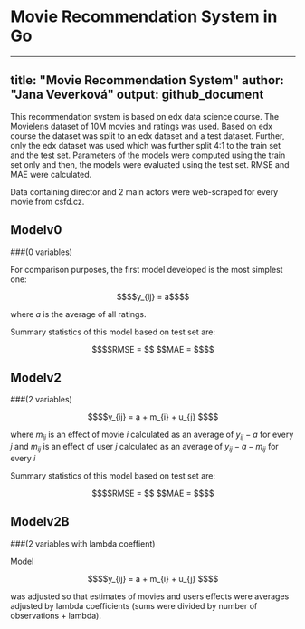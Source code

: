 # Movie Recommendation System in Go

---
title: "Movie Recommendation System"
author: "Jana Veverková"
output: github_document
---

This recommendation system is based on edx data science course. The Movielens dataset of 10M movies and ratings was used. Based on edx course the dataset was split to an edx dataset and a test dataset. Further, only the edx dataset was used which was further split 4:1 to the train set and the test set. Parameters of the models were computed using the train set only and then, the models were evaluated using the test set. RMSE and MAE were calculated.

Data containing director and 2 main actors were web-scraped for every movie from csfd.cz.

## Modelv0 
###(0 variables)

For comparison purposes, the first model developed is the most simplest one:

```math
$$y_{ij} = a$$
```
where $a$ is the average of all ratings.

Summary statistics of this model based on test set are:

```math
$$RMSE = $$
$$MAE = $$
```

## Modelv2 
###(2 variables)

```math
$$y_{ij} = a + m_{i} + u_{j} $$
```
where $m_{ij}$ is an effect of movie $i$ calculated as an average of $y_{ij} - a$ for every $j$ and 
$m_{ij}$ is an effect of user $j$ calculated as an average of $y_{ij} - a - m_{ij}$ for every $i$

Summary statistics of this model based on test set are:

```math
$$RMSE = $$
$$MAE = $$
```

## Modelv2B
###(2 variables with lambda coeffient)

Model 
```math
$$y_{ij} = a + m_{i} + u_{j} $$
```
was adjusted so that estimates of movies and users effects were averages adjusted by lambda coefficients (sums were divided by number of observations + lambda).




